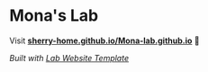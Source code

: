 
# Mona's Lab

Visit **[sherry-home.github.io/Mona-lab.github.io](https://sherry-home.github.io/Mona-lab.github.io)** 🚀

_Built with [Lab Website Template](https://greene-lab.gitbook.io/lab-website-template-docs)_
